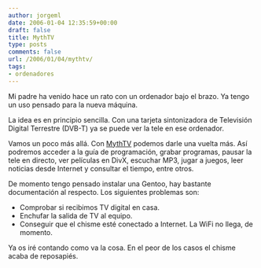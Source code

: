 ```yaml
---
author: jorgeml
date: 2006-01-04 12:35:59+00:00
draft: false
title: MythTV
type: posts
comments: false
url: /2006/01/04/mythtv/
tags:
- ordenadores
---
```


Mi padre ha venido hace un rato con un ordenador bajo el brazo. Ya tengo un uso pensado para la nueva máquina.

La idea es en principio sencilla. Con una tarjeta sintonizadora de Televisión Digital Terrestre (DVB-T) ya se puede ver la tele en ese ordenador.

Vamos un poco más allá. Con [MythTV](http://www.mythtv.org) podemos darle una vuelta más. Así podremos acceder a la guía de programación, grabar programas, pausar la tele en directo, ver películas en DivX, escuchar MP3, jugar a juegos, leer noticias desde Internet y consultar el tiempo, entre otros.

De momento tengo pensado instalar una Gentoo, hay bastante documentación al respecto. Los siguientes problemas son:

* Comprobar si recibimos TV digital en casa.
* Enchufar la salida de TV al equipo.
* Conseguir que el chisme esté conectado a Internet. La WiFi no llega, de momento.

Ya os iré contando como va la cosa. En el peor de los casos el chisme acaba de reposapiés.
